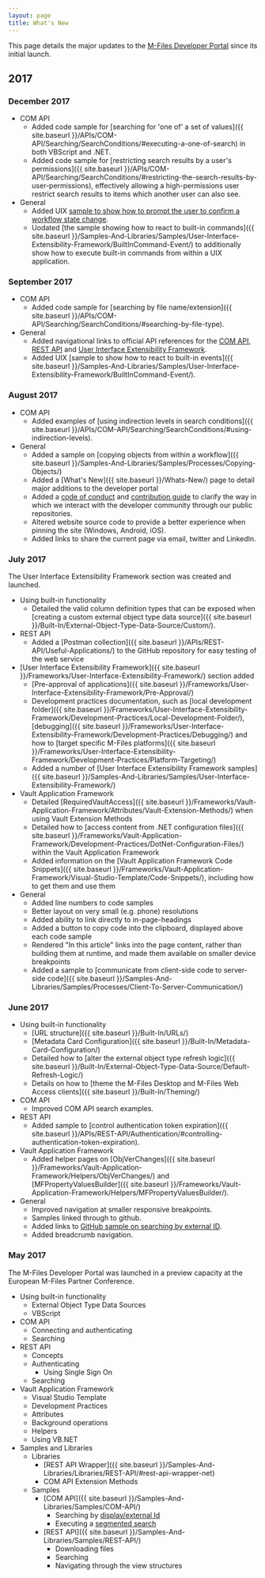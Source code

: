 ```yaml
---
layout: page
title: What's New
---
```


This page details the major updates to the [M-Files Developer Portal](http://developer.m-files.com) since its initial launch.

## 2017

### December 2017
* COM API
	* Added code sample for [searching for 'one of' a set of values]({{ site.baseurl }}/APIs/COM-API/Searching/SearchConditions/#executing-a-one-of-search) in both VBScript and .NET.
	* Added code sample for [restricting search results by a user's permissions]({{ site.baseurl }}/APIs/COM-API/Searching/SearchConditions/#restricting-the-search-results-by-user-permissions), effectively allowing a high-permissions user restrict search results to items which another user can also see.
* General
	* Added UIX [sample to show how to prompt the user to confirm a workflow state change](https://github.com/M-Files/MFilesSamplesAndLibraries/tree/master/Samples/UIX%20Applications/ConfirmWorkflowStateChange).
	* Uodated [the sample showing how to react to built-in commands]({{ site.baseurl }}/Samples-And-Libraries/Samples/User-Interface-Extensibility-Framework/BuiltInCommand-Event/) to additionally show how to execute built-in commands from within a UIX application.

### September 2017

* COM API
	* Added code sample for [searching by file name/extension]({{ site.baseurl }}/APIs/COM-API/Searching/SearchConditions/#searching-by-file-type).
* General
	* Added navigational links to official API references for the [COM API](https://www.m-files.com/api/documentation/latest/index.html), [REST API](http://www.m-files.com/MFWS/) and [User Interface Extensibility Framework](https://www.m-files.com/UI_Extensibility_Framework/#FrontPage.html).
	* Added UIX [sample to show how to react to built-in events]({{ site.baseurl }}/Samples-And-Libraries/Samples/User-Interface-Extensibility-Framework/BuiltInCommand-Event/).


### August 2017

* COM API
	* Added examples of [using indirection levels in search conditions]({{ site.baseurl }}/APIs/COM-API/Searching/SearchConditions/#using-indirection-levels).
* General
	* Added a sample on [copying objects from within a workflow]({{ site.baseurl }}/Samples-And-Libraries/Samples/Processes/Copying-Objects/)
	* Added a [What's New]({{ site.baseurl }}/Whats-New/) page to detail major additions to the developer portal
	* Added a [code of conduct](https://github.com/M-Files/MFilesSamplesAndLibraries/blob/master/CODE_OF_CONDUCT.md) and [contribution guide](https://github.com/M-Files/MFilesSamplesAndLibraries/blob/master/CONTRIBUTING.md) to clarify the way in which we interact with the developer community through our public repositories.
	* Altered website source code to provide a better experience when pinning the site (Windows, Android, iOS).
	* Added links to share the current page via email, twitter and LinkedIn.

### July 2017

The User Interface Extensibility Framework section was created and launched.

* Using built-in functionality
	* Detailed the valid column definition types that can be exposed when [creating a custom external object type data source]({{ site.baseurl }}/Built-In/External-Object-Type-Data-Source/Custom/).
* REST API
	* Added a [Postman collection]({{ site.baseurl }}/APIs/REST-API/Useful-Applications/) to the GitHub repository for easy testing of the web service
* [User Interface Extensibility Framework]({{ site.baseurl }}/Frameworks/User-Interface-Extensibility-Framework/) section added
	* [Pre-approval of applications]({{ site.baseurl }}/Frameworks/User-Interface-Extensibility-Framework/Pre-Approval/)
	* Development practices documentation, such as [local development folder]({{ site.baseurl }}/Frameworks/User-Interface-Extensibility-Framework/Development-Practices/Local-Development-Folder/), [debugging]({{ site.baseurl }}/Frameworks/User-Interface-Extensibility-Framework/Development-Practices/Debugging/) and how to [target specific M-Files platforms]({{ site.baseurl }}/Frameworks/User-Interface-Extensibility-Framework/Development-Practices/Platform-Targeting/)
	* Added a number of [User Interface Extensibility Framework samples]({{ site.baseurl }}/Samples-And-Libraries/Samples/User-Interface-Extensibility-Framework/)
* Vault Application Framework
	* Detailed [RequiredVaultAccess]({{ site.baseurl }}/Frameworks/Vault-Application-Framework/Attributes/Vault-Extension-Methods/) when using Vault Extension Methods
	* Detailed how to [access content from .NET configuration files]({{ site.baseurl }}/Frameworks/Vault-Application-Framework/Development-Practices/DotNet-Configuration-Files/) within the Vault Application Framework
	* Added information on the [Vault Application Framework Code Snippets]({{ site.baseurl }}/Frameworks/Vault-Application-Framework/Visual-Studio-Template/Code-Snippets/), including how to get them and use them
* General
	* Added line numbers to code samples
	* Better layout on very small (e.g. phone) resolutions
	* Added ability to link directly to in-page-headings
	* Added a button to copy code into the clipboard, displayed above each code sample
	* Rendered "In this article" links into the page content, rather than building them at runtime, and made them available on smaller device breakpoints
	* Added a sample to [communicate from client-side code to server-side code]({{ site.baseurl }}/Samples-And-Libraries/Samples/Processes/Client-To-Server-Communication/)

### June 2017

* Using built-in functionality
	* [URL structure]({{ site.baseurl }}/Built-In/URLs/)
	* [Metadata Card Configuration]({{ site.baseurl }}/Built-In/Metadata-Card-Configuration/)
	* Detailed how to [alter the external object type refresh logic]({{ site.baseurl }}/Built-In/External-Object-Type-Data-Source/Default-Refresh-Logic/)
	* Details on how to [theme the M-Files Desktop and M-Files Web Access clients]({{ site.baseurl }}/Built-In/Theming/)
* COM API
	* Improved COM API search examples.
* REST API
	* Added sample to [control authentication token expiration]({{ site.baseurl }}/APIs/REST-API/Authentication/#controlling-authentication-token-expiration).
* Vault Application Framework
	* Added helper pages on [ObjVerChanges]({{ site.baseurl }}/Frameworks/Vault-Application-Framework/Helpers/ObjVerChanges/) and [MFPropertyValuesBuilder]({{ site.baseurl }}/Frameworks/Vault-Application-Framework/Helpers/MFPropertyValuesBuilder/).
* General
	* Improved navigation at smaller responsive breakpoints.
	* Samples linked through to github.
	* Added links to [GitHub sample on searching by external ID](https://github.com/M-Files/MFilesSamplesAndLibraries/tree/master/Samples/COM%20API/SearchByDisplayId).
	* Added breadcrumb navigation.

### May 2017

The M-Files Developer Portal was launched in a preview capacity at the European M-Files Partner Conference.

* Using built-in functionality
	* External Object Type Data Sources
	* VBScript
* COM API
	* Connecting and authenticating
	* Searching
* REST API
	* Concepts
	* Authenticating
		* Using Single Sign On
	* Searching
* Vault Application Framework
	* Visual Studio Template
	* Development Practices
	* Attributes
	* Background operations
	* Helpers
	* Using VB.NET
* Samples and Libraries
	* Libraries
		* [REST API Wrapper]({{ site.baseurl }}/Samples-And-Libraries/Libraries/REST-API/#rest-api-wrapper-net)
		* COM API Extension Methods
	* Samples
		* [COM API]({{ site.baseurl }}/Samples-And-Libraries/Samples/COM-API/)
			* Searching by [display/external Id](https://github.com/M-Files/MFilesSamplesAndLibraries/tree/master/Samples/COM%20API/SearchByDisplayId#readme)
			* Executing a [segmented search](https://github.com/M-Files/MFilesSamplesAndLibraries/tree/master/Samples/COM%20API/SegmentedSearch#readme)
		* [REST API]({{ site.baseurl }}/Samples-And-Libraries/Samples/REST-API/)
			* Downloading files
			* Searching
			* Navigating through the view structures

